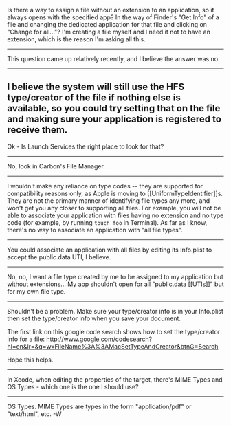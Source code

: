 Is there a way to assign a file without an extension to an application, so it always opens with the specified app? In the way of Finder's "Get Info" of a file and changing the dedicated application for that file and clicking on "Change for all..."?
I'm creating a file myself and I need it not to have an extension, which is the reason I'm asking all this.

----

This question came up relatively recently, and I believe the answer was no.

----
I believe the system will still use the HFS type/creator of the file if nothing else is available, so you could try setting that on the file and making sure your application is registered to receive them.
----
Ok - Is Launch Services the right place to look for that?

----
No, look in Carbon's File Manager.

----

I wouldn't make any reliance on type codes -- they are supported for compatibility reasons only, as Apple is moving to [[UniformTypeIdentifier]]<nowiki/>s.  They are not the primary manner of identifying file types any more, and won't get you any closer to supporting all files.  For example, you will not be able to associate your application with files having no extension and no type code (for example, by running `touch foo` in Terminal).  As far as I know, there's no way to associate an application with "all file types".

----

You could associate an application with all files by editing its Info.plist to accept the public.data UTI, I believe.

----

No, no, I want a file type created by me to be assigned to my application but without extensions... My app shouldn't open for all "public.data [[UTIs]]" but for my own file type.

----

Shouldn't be a problem. Make sure your type/creator info is in your Info.plist then set the type/creator info when you save your document. 

The first link on this google code search shows how to set the type/creator info for a file:
<http://www.google.com/codesearch?hl=en&lr=&q=wxFileName%3A%3AMacSetTypeAndCreator&btnG=Search>

Hope this helps.

----
In Xcode, when editing the properties of the target, there's MIME Types and OS Types - which one is the one I should use?

----
OS Types. MIME Types are types in the form "application/pdf" or "text/html", etc. -W